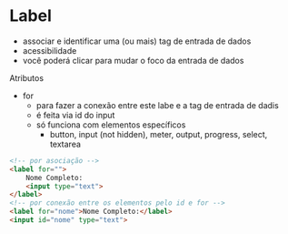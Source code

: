 
# Label

- associar e identificar uma (ou mais) tag de entrada de dados
- acessibilidade
- você poderá clicar para mudar o foco da entrada de dados

Atributos
- for
    - para fazer a conexão entre este labe e a tag de entrada de dadis
    - é feita via id do input
    - só funciona com elementos específicos
        - button, input (not hidden), meter, output, progress, select, textarea


```html
<!-- por asociação -->
<label for="">
    Nome Completo:
    <input type="text">
</label>
<!-- por conexão entre os elementos pelo id e for -->
<label for="nome">Nome Completo:</label>
<input id="nome" type="text">